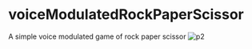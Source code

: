 # voiceModulatedRockPaperScissor
A simple voice modulated game of rock paper scissor
![p2](https://user-images.githubusercontent.com/58290134/126028881-0e1e7743-c76d-4cae-aa05-9e244f583894.PNG)
